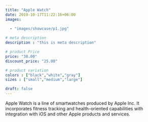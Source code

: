 ```yaml
---
title: "Apple Watch"
date: 2019-10-17T11:22:16+06:00
images: 

  - "images/showcase/p1.jpg"
 
# meta description
description : "this is meta description"

# product Price
price: "30.00"
discount_price: "25.00"

# product variation
colors : ["black","white","gray"]
sizes : ["small","medium","large"]

draft: false
---
```


Apple Watch is a line of smartwatches produced by Apple Inc. It incorporates fitness tracking and health-oriented capabilities with integration with iOS and other Apple products and services.